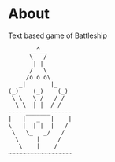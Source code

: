 About
=====

Text based game of Battleship

```
      __^__
      \   /
       | |
      /   \
     /o o o\
   _|       |_
(_)    (_)    (_) 
 \ \   \ /   / /
  \ \  | |  / /
-----_______------
|   |   _   |    |
\   |  | |  |   / 
 \   \_   _/   /
  \     |     /
   \    |    /
~~~~~~~~~~~~~~~~~~
```